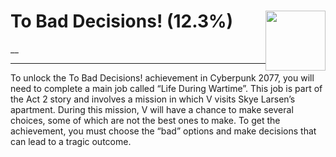 # To Bad Decisions! (12.3%) <img style="float: right;" src="https://cdn.cloudflare.steamstatic.com/steamcommunity/public/images/apps/1091500/3ac542374888a4a57a2ef35fb2bf3a5546daaaca.jpg" width="96" height="96">

__

---

To unlock the To Bad Decisions! achievement in Cyberpunk 2077, you will need to complete a main job called “Life During Wartime”. This job is part of the Act 2 story and involves a mission in which V visits Skye Larsen’s apartment. During this mission, V will have a chance to make several choices, some of which are not the best ones to make. To get the achievement, you must choose the “bad” options and make decisions that can lead to a tragic outcome.